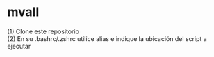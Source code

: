 # mvall

(1) Clone este repositorio  
(2) En su .bashrc/.zshrc utilice alias e indique la ubicación del script a ejecutar

